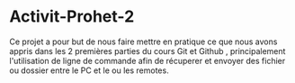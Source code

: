 # Activit-Prohet-2
Ce projet a pour but de nous faire mettre en pratique ce que nous avons appris dans les 2 premières parties du cours Git et Github , principalement l'utilisation de ligne de commande afin de récuperer et envoyer des fichier ou dossier entre le PC et le ou les remotes.
